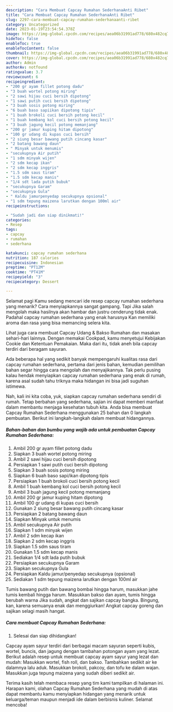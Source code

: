 ```yaml
---
description: "Cara Membuat Capcay Rumahan SederhanaAnti Ribet"
title: "Cara Membuat Capcay Rumahan SederhanaAnti Ribet"
slug: 2297-cara-membuat-capcay-rumahan-sederhanaanti-ribet
category: Uncategorized
date: 2023-01-19T23:54:54.378Z
image: https://img-global.cpcdn.com/recipes/aea06b31991ad778/680x482cq70/capcay-rumahan-sederhana-foto-resep-utama.jpg
hideToc: false
enableToc: true
enableTocContent: false
thumbnail: https://img-global.cpcdn.com/recipes/aea06b31991ad778/680x482cq70/capcay-rumahan-sederhana-foto-resep-utama.jpg
cover: https://img-global.cpcdn.com/recipes/aea06b31991ad778/680x482cq70/capcay-rumahan-sederhana-foto-resep-utama.jpg
author: Admin
authorAv: notfound
ratingvalue: 3.7
reviewcount: 6
recipeingredient:
- "200 gr ayam fillet potong dadu"
- "3 buah wortel potong miring"
- "2 sawi hijau cuci bersih dipotong"
- "1 sawi putih cuci bersih dipotong"
- "3 buah sosis potong miring"
- "6 buah baso sapiikan dipotong tipis"
- "1 buah brokoli cuci bersih potong kecil"
- "1 buah kembang kol cuci bersih potong kecil"
- "3 buah jagung kecil potong memanjang"
- "200 gr jamur kuping hitam dipotong"
- "100 gr udang di kupas cuci bersih"
- "2 siung besar bawang putih cincang kasar"
- "2 batang bawang daun"
- " Minyak untuk menumis"
- "secukupnya Air putih"
- "1 sdm minyak wijen"
- "2 sdm kecap ikan"
- "2 sdm kecap inggris"
- "1.5 sdm saus tiram"
- "1.5 sdm kecap manis"
- "1/4 sdt lada putih bubuk"
- "secukupnya Garam"
- "secukupnya Gula"
- " Kaldu jamurpenyedap secukupnya opsional"
- "1 sdm tepung maizena larutkan dengan 100ml air"
recipeinstructions:

- "Sudah jadi dan siap dinikmati!"
categories:
- Resep
tags:
- capcay
- rumahan
- sederhana

katakunci: capcay rumahan sederhana 
nutrition: 187 calories
recipecuisine: Indonesian
preptime: "PT12M"
cooktime: "PT41M"
recipeyield: "3"
recipecategory: Dessert

---
```



Selamat pagi Kamu sedang mencari ide resep capcay rumahan sederhana yang menarik? Cara menyiapkannya sangat gampang. Tapi Jika salah mengolah maka hasilnya akan hambar dan justru cenderung tidak enak. Padahal capcay rumahan sederhana yang enak harusnya Kan memiliki aroma dan rasa yang bisa memancing selera kita.


Lihat juga cara membuat Capcay Udang &amp; Bakso Rumahan dan masakan sehari-hari lainnya. Dengan memakai Cookpad, kamu menyetujui Kebijakan Cookie dan Ketentuan Pemakaian. Maka dari itu, tidak aneh bila capcay terdiri dari beragam sayuran.

Ada beberapa hal yang sedikit banyak mempengaruhi kualitas rasa dari capcay rumahan sederhana, pertama dari jenis bahan, kemudian pemilihan bahan segar hingga cara mengolah dan menyajikannya. Tak perlu pusing kalau hendak menyiapkan capcay rumahan sederhana yang enak di rumah, karena asal sudah tahu triknya maka hidangan ini bisa jadi suguhan istimewa.


Nah, kali ini kita coba, yuk, siapkan capcay rumahan sederhana sendiri di rumah. Tetap berbahan yang sederhana, sajian ini dapat memberi manfaat dalam membantu menjaga kesehatan tubuh kita. Anda bisa membuat Capcay Rumahan Sederhana menggunakan 25 bahan dan 0 langkah pembuatan. Berikut ini langkah-langkah dalam membuat hidangannya.

<!--inarticleads1-->

##### Bahan-bahan dan bumbu yang wajib ada untuk pembuatan Capcay Rumahan Sederhana:

1. Ambil 200 gr ayam fillet potong dadu
1. Siapkan 3 buah wortel potong miring
1. Ambil 2 sawi hijau cuci bersih dipotong
1. Persiapkan 1 sawi putih cuci bersih dipotong
1. Siapkan 3 buah sosis potong miring
1. Siapkan 6 buah baso sapi/ikan dipotong tipis
1. Persiapkan 1 buah brokoli cuci bersih potong kecil
1. Ambil 1 buah kembang kol cuci bersih potong kecil
1. Ambil 3 buah jagung kecil potong memanjang
1. Ambil 200 gr jamur kuping hitam dipotong
1. Ambil 100 gr udang di kupas cuci bersih
1. Gunakan 2 siung besar bawang putih cincang kasar
1. Persiapkan 2 batang bawang daun
1. Siapkan  Minyak untuk menumis
1. Ambil secukupnya Air putih
1. Siapkan 1 sdm minyak wijen
1. Ambil 2 sdm kecap ikan
1. Siapkan 2 sdm kecap inggris
1. Siapkan 1.5 sdm saus tiram
1. Gunakan 1.5 sdm kecap manis
1. Sediakan 1/4 sdt lada putih bubuk
1. Persiapkan secukupnya Garam
1. Siapkan secukupnya Gula
1. Persiapkan  Kaldu jamur/penyedap secukupnya (opsional)
1. Sediakan 1 sdm tepung maizena larutkan dengan 100ml air


Tumis bawang putih dan bawang bombai hingga harum, masukkan jahe tumis kembali hingga harum. Masukkan bakso dan ayam, tumis hingga berubah warna Jika sudah, angkat dan sajikan capcay bangka. Bingung, kan, karena semuanya enak dan menggiurkan! Angkat capcay goreng dan sajikan selagi masih hangat. 

<!--inarticleads2-->

##### Cara membuat Capcay Rumahan Sederhana:


1. Selesai dan siap dihidangkan!

Capcay ayam sayur terdiri dari berbagai macam sayuran seperti kubis, wortel, buncis, dan jagung dengan tambahan potongan ayam yang lezat. Berikut adalah resep untuk membuat capcay ayam sayur yang lezat dan mudah: Masukkan wortel, fish roll, dan bakso. Tambahkan sedikit air ke dalamnya lalu aduk. Masukkan brokoli, pakcoy, dan tofu ke dalam wajan. Masukkan juga tepung maizena yang sudah diberi sedikit air. 

Terima kasih telah membaca resep yang tim kami tampilkan di halaman ini. Harapan kami, olahan Capcay Rumahan Sederhana yang mudah di atas dapat membantu kamu menyiapkan hidangan yang menarik untuk keluarga/teman maupun menjadi ide dalam berbisnis kuliner. Selamat mencoba!
